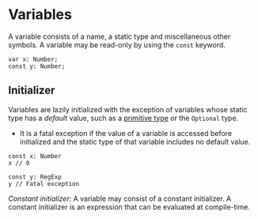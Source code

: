 # Variables

A variable consists of a name, a static type and miscellaneous other symbols. A variable may be read-only by using the `const` keyword.

```
var x: Number;
const y: Number;
```

## Initializer

Variables are lazily initialized with the exception of variables whose static type has a *default* value, such as a [primitive type](types.md#primitive-types) or the `Optional` type.

* It is a fatal exception if the value of a variable is accessed before initialized and the static type of that variable includes no default value.

```
const x: Number
x // 0

const y: RegExp
y // Fatal exception
```

*Constant initializer*: A variable may consist of a constant initializer. A constant initializer is an expression that can be evaluated at compile-time.